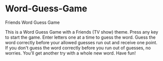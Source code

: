 # Word-Guess-Game
Friends Word Guess Game


This is a Word Guess Game with a Friends (TV show) theme. Press any key to start the game. Enter letters one at a time to guess the word.
Guess the word correctly before your allowed guesses run out and receive one point. If you don't guess the word correctly before you run out of guesses, no worries. You'll get another try with a whole new word. Have fun!
